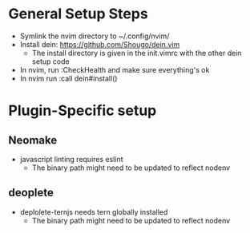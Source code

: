 # General Setup Steps
* Symlink the nvim directory to ~/.config/nvim/
* Install dein: https://github.com/Shougo/dein.vim
  * The install directory is given in the init.vimrc with the other dein setup code
* In nvim, run :CheckHealth and make sure everything's ok
* In nvim run :call dein#install()

# Plugin-Specific setup
## Neomake
* javascript linting requires eslint
  * The binary path might need to be updated to reflect nodenv
## deoplete
* deplolete-ternjs needs tern globally installed
  * The binary path might need to be updated to reflect nodenv

